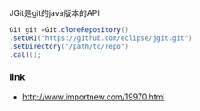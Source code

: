 JGit是git的java版本的API

```java
Git git =Git.cloneRepository()
.setURI("https://github.com/eclipse/jgit.git")
.setDirectory("/path/to/repo")
.call();
```

### link
- http://www.importnew.com/19970.html
